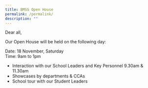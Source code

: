 ```yaml
---
title: BMSS Open House
permalink: /permalink/
description: ""
---
```

Dear all,

Our Open House will be held on the following day:

Date: 18 November, Saturday<br>
Time: 9am to 1pm

* Interaction with our School Leaders and Key Personnel 9.30am &amp; 11.30am
* Showcases by departments &amp; CCAs
* School tour with our Student Leaders